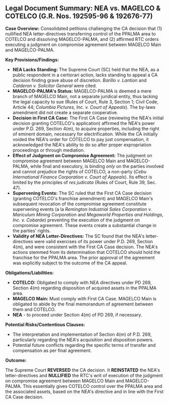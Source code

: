 ## Legal Document Summary: NEA vs. MAGELCO & COTELCO (G.R. Nos. 192595-96 & 192676-77)

**Case Overview:** Consolidated petitions challenging the CA decision that (1) nullified NEA letter-directives transferring control of the PPALMA area to COTELCO and dissolving MAGELCO-PALMA, and (2) affirmed RTC orders executing a judgment on compromise agreement between MAGELCO Main and MAGELCO-PALMA.

**Key Provisions/Findings:**

*   **NEA Lacks Standing:** The Supreme Court (SC) held that the NEA, as a public respondent in a certiorari action, lacks standing to appeal a CA decision finding grave abuse of discretion. *Barillo v. Lantion* and *Calderon v. Solicitor General* were cited.
*   **MAGELCO-PALMA's Status:** MAGELCO-PALMA is deemed a mere branch of MAGELCO Main, not a separate juridical entity, thus lacking the legal capacity to sue (Rules of Court, Rule 3, Section 1; Civil Code, Article 44; *Columbia Pictures, Inc. v. Court of Appeals*). The by-laws amendment did not create a separate cooperative.
*   **Decision in First CA Case:** The First CA Case (reviewing the NEA's initial decision granting COTELCO's application) affirmed the NEA's power under P.D. 269, Section 4(m), to acquire properties, including the right of eminent domain, necessary for electrification. While the CA initially voided the NEA's order for COTELCO to pay just compensation, it acknowledged the NEA's ability to do so after proper expropriation proceedings or through mediation.
*   **Effect of Judgment on Compromise Agreement:** The judgment on compromise agreement between MAGELCO Main and MAGELCO-PALMA, while final and executory, is binding *only* on the parties involved and cannot prejudice the rights of COTELCO, a non-party (*Cebu International Finance Corporation v. Court of Appeals*). Its effect is limited by the principles of *res judicata* (Rules of Court, Rule 39, Sec. 47).
*   **Supervening Events:** The SC ruled that the First CA Case decision (granting COTELCO's franchise amendment) and MAGELCO Main's subsequent revocation of the compromise agreement constitute supervening events (a la *Remington Industrial Sales Corporation v. Mariculum Mining Corporation* and *Megaworld Properties and Holdings, Inc. v. Cobarde*) preventing the execution of the judgment on compromise agreement.  These events create a substantial change in the parties' rights.
*   **Validity of NEA Letter-Directives:** The SC found that the NEA's letter-directives were valid exercises of its power under P.D. 269, Section 4(m), and were consistent with the First CA Case decision. The NEA's actions stemmed from its determination that COTELCO should hold the franchise for the PPALMA area. The prior approval of the agreement was explicitly subject to the outcome of the CA appeal.

**Obligations/Liabilities:**

*   **COTELCO:** Obligated to comply with NEA directives under PD 269, Section 4(m) regarding disposition of acquired assets in the PPALMA area.
*   **MAGELCO Main:** Must comply with First CA Case. MAGELCO Main is obligated to abide by the final memorandum of agreement between them and COTELCO.
*  **NEA** - to proceed under Section 4(m) of PD 269, if necessary.

**Potential Risks/Contentious Clauses:**

*   The interpretation and implementation of Section 4(m) of P.D. 269, particularly regarding the NEA's acquisition and disposition powers.
*  Potential future conflicts regarding the specific terms of transfer and compensation as per final agreement.

**Outcome:**

The Supreme Court **REVERSED** the CA decision. It **REINSTATED** the NEA's letter-directives and **NULLIFIED** the RTC's writ of execution of the judgment on compromise agreement between MAGELCO Main and MAGELCO-PALMA. This essentially gives COTELCO control over the PPALMA area and the associated assets, based on the NEA's directive and in line with the First CA Case decision.

